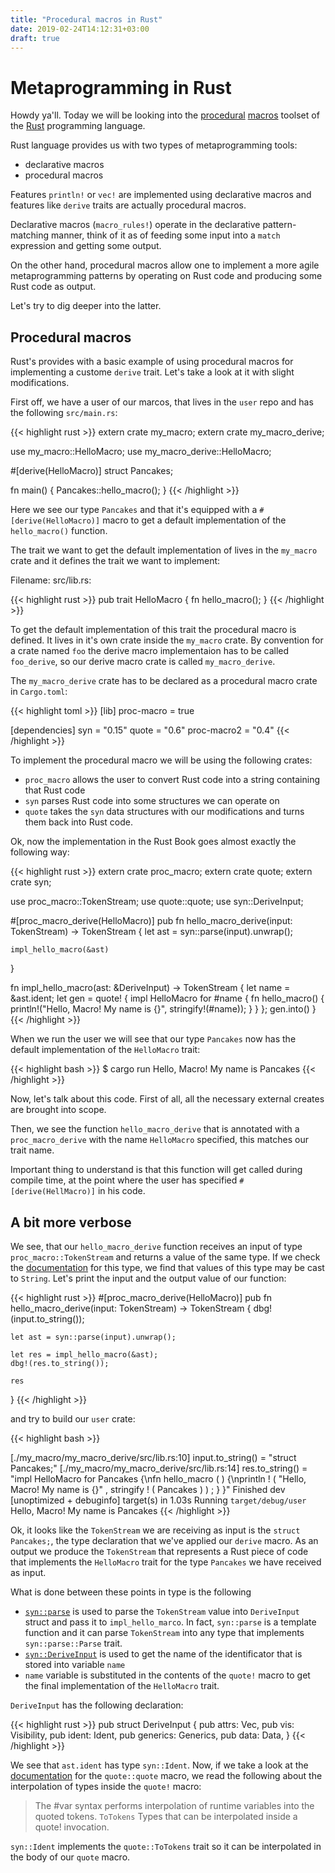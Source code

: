 ```yaml
---
title: "Procedural macros in Rust"
date: 2019-02-24T14:12:31+03:00
draft: true
---
```


# Metaprogramming in Rust

Howdy ya'll. Today we will be looking into the
[procedural](https://blog.rust-lang.org/2018/12/21/Procedural-Macros-in-Rust-2018.html)
[macros](https://doc.rust-lang.org/1.30.0/book/2018-edition/appendix-04-macros.html) 
toolset of the [Rust](https://www.rust-lang.org/) programming language.

Rust language provides us with two types of metaprogramming tools:

* declarative macros
* procedural macros

Features ``println!`` or ``vec!`` are implemented using declarative macros and
features like ``derive`` traits are actually procedural macros.

Declarative macros (``macro_rules!``) operate in the declarative
pattern-matching manner, think of it as of feeding some input into a
``match`` expression and getting some output.

On the other hand, procedural macros allow one to implement a more agile
metaprogramming patterns by operating on Rust code and producing some
Rust code as output.

Let's try to dig deeper into the latter.

## Procedural macros

Rust's provides with a basic example of using procedural macros for
implementing a custome ``derive`` trait. Let's take a look at it with
slight modifications.

First off, we have a user of our marcos, that lives in the ``user`` repo
and has the following ``src/main.rs``:

{{< highlight rust >}}
extern crate my_macro;
extern crate my_macro_derive;

use my_macro::HelloMacro;
use my_macro_derive::HelloMacro;

#[derive(HelloMacro)]
struct Pancakes;

fn main() {
    Pancakes::hello_macro();
}
{{< /highlight >}}

Here we see our type ``Pancakes`` and that it's equipped with a
``#[derive(HelloMacro)]`` macro to get a default implementation of
the ``hello_macro()`` function.

The trait we want to get the default implementation of lives in the
``my_macro`` crate and it defines the trait we want to implement:

Filename: src/lib.rs:

{{< highlight rust >}}
pub trait HelloMacro {
    fn hello_macro();
}
{{< /highlight >}}

To get the default implementation of this trait the procedural macro
is defined. It lives in it's own crate inside the ``my_macro``
crate. By convention for a crate named ``foo`` the derive macro
implementaion has to be called ``foo_derive``, so our derive macro
crate is called ``my_macro_derive``.

The ``my_macro_derive`` crate has to be declared as a procedural macro
crate in ``Cargo.toml``:

{{< highlight toml >}}
[lib]
proc-macro = true

[dependencies]
syn = "0.15"
quote = "0.6"
proc-macro2 = "0.4"
{{< /highlight >}}

To implement the procedural macro we will be using the following crates:

* ``proc_macro`` allows the user to convert Rust code into a string
containing that Rust code
* ``syn`` parses Rust code into some structures we can operate on
* ``quote`` takes the ``syn`` data structures with our modifications and
turns them back into Rust code.

Ok, now the implementation in the Rust Book goes almost exactly the following
way:

{{< highlight rust >}}
extern crate proc_macro;
extern crate quote;
extern crate syn;

use proc_macro::TokenStream;
use quote::quote;
use syn::DeriveInput;

#[proc_macro_derive(HelloMacro)]
pub fn hello_macro_derive(input: TokenStream) -> TokenStream {
    let ast = syn::parse(input).unwrap();

    impl_hello_macro(&ast)
}

fn impl_hello_macro(ast: &DeriveInput) -> TokenStream {
    let name = &ast.ident;
    let gen = quote! {
        impl HelloMacro for #name {
            fn hello_macro() {
                println!("Hello, Macro! My name is {}", stringify!(#name));
            }
        }
    };
    gen.into()
}
{{< /highlight >}}

When we run the user we will see that our type ``Pancakes`` now
has the default implementation of the ``HelloMacro`` trait:

{{< highlight bash >}}
$ cargo run
Hello, Macro! My name is Pancakes
{{< /highlight >}}

Now, let's talk about this code. First of all, all the
necessary external creates are brought into scope.

Then, we see the function ``hello_macro_derive`` that is annotated
with a ``proc_macro_derive`` with the name ``HelloMacro`` specified,
this matches our trait name.

Important thing to understand is that this function will
get called during compile time, at the point where the user
has specified ``#[derive(HellMacro)]`` in his code.

## A bit more verbose

We see, that our ``hello_macro_derive`` function receives an input of
type ``proc_macro::TokenStream`` and returns a value of the same type.
If we check the [documentation](https://doc.rust-lang.org/proc_macro/struct.TokenStream.html) for this type, we find that values of this type may be cast to
``String``. Let's print the input and the output value of our function:

{{< highlight rust >}}
#[proc_macro_derive(HelloMacro)]
pub fn hello_macro_derive(input: TokenStream) -> TokenStream {
    dbg!(input.to_string());

    let ast = syn::parse(input).unwrap();

    let res = impl_hello_macro(&ast);
    dbg!(res.to_string());

    res
}
{{< /highlight >}}

and try to build our ``user`` crate:

{{< highlight bash >}}

[./my_macro/my_macro_derive/src/lib.rs:10] input.to_string() = "struct Pancakes;"
[./my_macro/my_macro_derive/src/lib.rs:14] res.to_string() = "impl HelloMacro for Pancakes {\nfn hello_macro (  ) {\nprintln ! ( \"Hello, Macro! My name is {}\" , stringify ! ( Pancakes ) ) ; } }"
    Finished dev [unoptimized + debuginfo] target(s) in 1.03s
     Running `target/debug/user`
Hello, Macro! My name is Pancakes
{{< /highlight >}}

Ok, it looks like the ``TokenStream`` we are receiving as input is the
``struct Pancakes;``, the type declaration that we've applied our ``derive``
macro. As an output we produce the ``TokenStream`` that represents a Rust
piece of code that implements the ``HelloMacro`` trait for the type ``Pancakes``
we have received as input.

What is done between these points in type is the following

* [``syn::parse``](https://docs.rs/syn/0.15.26/syn/fn.parse.html) is used
to parse the ``TokenStream`` value into ``DeriveInput`` struct and pass it
to ``impl_hello_marco``. In fact, ``syn::parse`` is a template function
and it can parse ``TokenStream`` into any type that implements
``syn::parse::Parse`` trait.
* [``syn::DeriveInput``](https://docs.rs/syn/0.15.26/syn/struct.DeriveInput.html)
is used to get the name of the identificator that is stored into variable ``name``
* ``name`` variable is substituted in the contents of the ``quote!`` macro
to get the final implementation of the ``HelloMacro`` trait.

``DeriveInput`` has the following declaration:

{{< highlight rust >}}
pub struct DeriveInput {
    pub attrs: Vec<Attribute>,
    pub vis: Visibility,
    pub ident: Ident,
    pub generics: Generics,
    pub data: Data,
}
{{< /highlight >}}

We see that ``ast.ident`` has type ``syn::Ident``. Now, if we take a look
at the [documentation](https://docs.rs/quote/0.6.11/quote/) for the
``quote::quote`` macro, we read the following about the interpolation of
types inside the ``quote!`` macro:

> The #var syntax performs interpolation of runtime variables into the quoted tokens.
> ``ToTokens`` Types that can be interpolated inside a quote! invocation.

``syn::Ident`` implements the ``quote::ToTokens`` trait so it can be
interpolated in the body of our ``quote`` macro.
